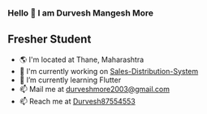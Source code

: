 ### Hello 👋 I am Durvesh Mangesh More
## Fresher Student

- 🌎 I'm located at Thane, Maharashtra
- 🔭 I'm currently working on [Sales-Distribution-System](https://github.com/DurveshMore8/Sales-Management-System)
- 🌱 I’m currently learning Flutter
- 📫 Mail me at [durveshmore2003@gmail.com](mailto:durveshmore2003@gmail.com) 
- 📫 Reach me at [Durvesh87554553](https://twitter.com/Durvesh87554553)

<!--
**DurveshMore8/DurveshMore8** is a ✨ _special_ ✨ repository because its `README.md` (this file) appears on your GitHub profile.

Here are some ideas to get you started:

- 🔭 I’m currently working on ...
- 🌱 I’m currently learning ...
- 👯 I’m looking to collaborate on ...
- 🤔 I’m looking for help with ...
- 💬 Ask me about ...
- 📫 How to reach me: ...
- 😄 Pronouns: ...
- ⚡ Fun fact: ...
-->
